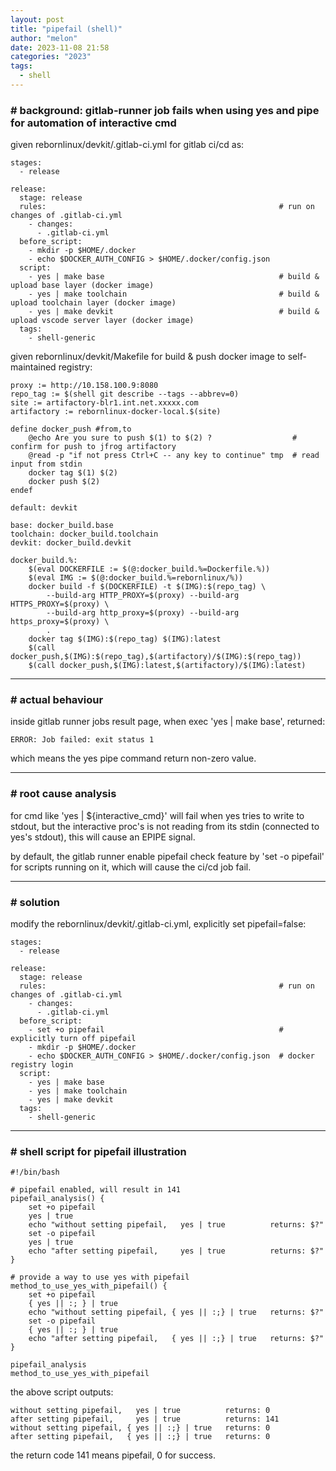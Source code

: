 ```yaml
---
layout: post
title: "pipefail (shell)"
author: "melon"
date: 2023-11-08 21:58
categories: "2023"
tags:
  - shell
---
```


### # background: gitlab-runner job fails when using yes and pipe for automation of interactive cmd

given rebornlinux/devkit/.gitlab-ci.yml for gitlab ci/cd as:
```text
stages:
  - release

release:
  stage: release
  rules:                                                    # run on changes of .gitlab-ci.yml
    - changes:
      - .gitlab-ci.yml
  before_script:
    - mkdir -p $HOME/.docker
    - echo $DOCKER_AUTH_CONFIG > $HOME/.docker/config.json
  script:
    - yes | make base                                       # build & upload base layer (docker image)
    - yes | make toolchain                                  # build & upload toolchain layer (docker image)
    - yes | make devkit                                     # build & upload vscode server layer (docker image)
  tags:
    - shell-generic
```

given rebornlinux/devkit/Makefile for build & push docker image to self-maintained registry:
```text
proxy := http://10.158.100.9:8080
repo_tag := $(shell git describe --tags --abbrev=0)
site := artifactory-blr1.int.net.xxxxx.com
artifactory := rebornlinux-docker-local.$(site)

define docker_push #from,to
	@echo Are you sure to push $(1) to $(2) ?                  # confirm for push to jfrog artifactory
	@read -p "if not press Ctrl+C -- any key to continue" tmp  # read input from stdin
	docker tag $(1) $(2)
	docker push $(2)
endef

default: devkit

base: docker_build.base
toolchain: docker_build.toolchain
devkit: docker_build.devkit

docker_build.%:
	$(eval DOCKERFILE := $(@:docker_build.%=Dockerfile.%))
	$(eval IMG := $(@:docker_build.%=rebornlinux/%))
	docker build -f $(DOCKERFILE) -t $(IMG):$(repo_tag) \
		--build-arg HTTP_PROXY=$(proxy) --build-arg HTTPS_PROXY=$(proxy) \
		--build-arg http_proxy=$(proxy) --build-arg https_proxy=$(proxy) \
		.
	docker tag $(IMG):$(repo_tag) $(IMG):latest
	$(call docker_push,$(IMG):$(repo_tag),$(artifactory)/$(IMG):$(repo_tag))
	$(call docker_push,$(IMG):latest,$(artifactory)/$(IMG):latest)
```

<hr>

### # actual behaviour
inside gitlab runner jobs result page, when exec 'yes | make base', returned:
```text
ERROR: Job failed: exit status 1
```
which means the yes pipe command return non-zero value.

<hr>

### # root cause analysis
for cmd like 'yes | ${interactive_cmd}' will fail when yes tries to write to stdout, 
but the interactive proc's is not reading from its stdin (connected to yes's stdout), 
this will cause an EPIPE signal.

by default, the gitlab runner enable pipefail check feature by 'set -o pipefail' for scripts running on it, 
which will cause the ci/cd job fail.

<hr>

### # solution
modify the rebornlinux/devkit/.gitlab-ci.yml, explicitly set pipefail=false:
```text
stages:
  - release

release:
  stage: release
  rules:                                                    # run on changes of .gitlab-ci.yml
    - changes:
      - .gitlab-ci.yml
  before_script:
    - set +o pipefail                                       # explicitly turn off pipefail
    - mkdir -p $HOME/.docker
    - echo $DOCKER_AUTH_CONFIG > $HOME/.docker/config.json  # docker registry login
  script:
    - yes | make base
    - yes | make toolchain
    - yes | make devkit
  tags:
    - shell-generic
```

<hr>

### # shell script for pipefail illustration
```text
#!/bin/bash

# pipefail enabled, will result in 141
pipefail_analysis() {
    set +o pipefail
    yes | true
    echo "without setting pipefail,   yes | true          returns: $?"
    set -o pipefail
    yes | true
    echo "after setting pipefail,     yes | true          returns: $?"
}

# provide a way to use yes with pipefail
method_to_use_yes_with_pipefail() {
    set +o pipefail
    { yes || :; } | true
    echo "without setting pipefail, { yes || :;} | true   returns: $?"
    set -o pipefail
    { yes || :; } | true
    echo "after setting pipefail,   { yes || :;} | true   returns: $?"
}

pipefail_analysis
method_to_use_yes_with_pipefail
```
the above script outputs:
```text
without setting pipefail,   yes | true          returns: 0
after setting pipefail,     yes | true          returns: 141
without setting pipefail, { yes || :;} | true   returns: 0
after setting pipefail,   { yes || :;} | true   returns: 0
```
the return code 141 means pipefail, 0 for success.

